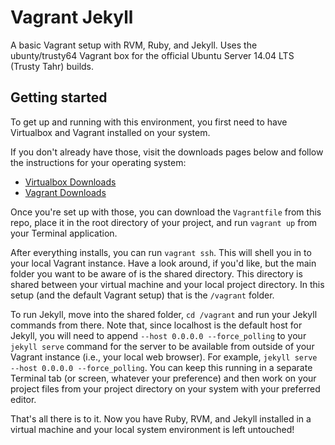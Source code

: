 # Vagrant Jekyll

A basic Vagrant setup with RVM, Ruby, and Jekyll.
Uses the ubunty/trusty64 Vagrant box for the official Ubuntu Server 14.04 LTS (Trusty Tahr) builds.

## Getting started

To get up and running with this environment, you first need to have Virtualbox and Vagrant installed on your system.

If you don't already have those, visit the downloads pages below and follow the instructions for your operating system:

* [Virtualbox Downloads](https://www.virtualbox.org/wiki/Downloads)
* [Vagrant Downloads](https://www.vagrantup.com/downloads.html)

Once you're set up with those, you can download the `Vagrantfile` from this repo, place it in the root directory of your project, and run `vagrant up` from your Terminal application.

After everything installs, you can run `vagrant ssh`. This will shell you in to your local Vagrant instance. Have a look around, if you'd like, but the main folder you want to be aware of is the shared directory. This directory is shared between your virtual machine and your local project directory. In this setup (and the default Vagrant setup) that is the `/vagrant` folder.

To run Jekyll, move into the shared folder, `cd /vagrant` and run your Jekyll commands from there. Note that, since localhost is the default host for Jekyll, you will need to append `--host 0.0.0.0 --force_polling` to your `jekyll serve` command for the server to be available from outside of your Vagrant instance (i.e., your local web browser). For example, `jekyll serve --host 0.0.0.0 --force_polling`. You can keep this running in a separate Terminal tab (or screen, whatever your preference) and then work on your project files from your project directory on your system with your preferred editor.

That's all there is to it. Now you have Ruby, RVM, and Jekyll installed in a virtual machine and your local system environment is left untouched!
